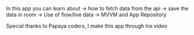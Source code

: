 In this app you can learn about
-> how to fetch data from the api
-> save the data in room 
-> Use of flow/live data 
-> MVVM and App Repository




Special thanks to Papaya coders, I make this app through his video 
